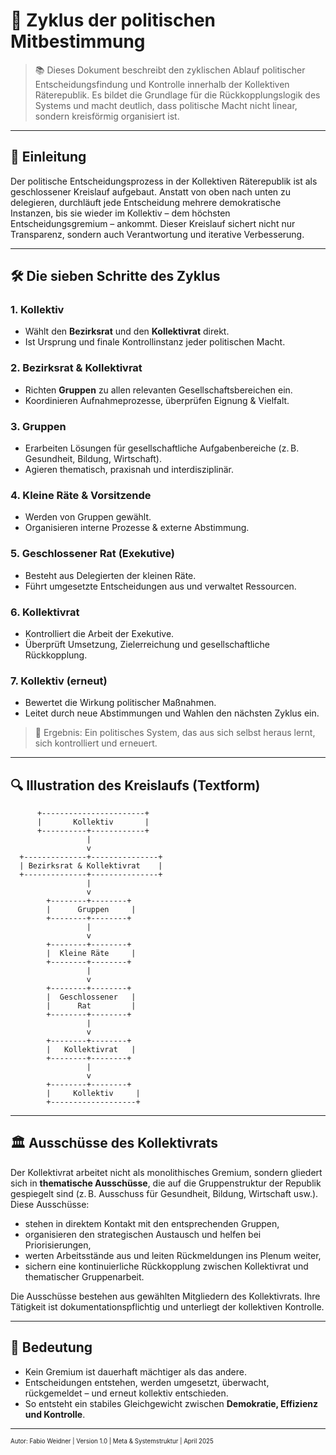 <!--
Autor: Fabio Weidner
Version: 1.0
Sektion: Meta & Systemstruktur
Veröffentlichung: April 2025
-->

# 🔄 Zyklus der politischen Mitbestimmung

> 📚 Dieses Dokument beschreibt den zyklischen Ablauf politischer Entscheidungsfindung und Kontrolle innerhalb der Kollektiven Räterepublik. Es bildet die Grundlage für die Rückkopplungslogik des Systems und macht deutlich, dass politische Macht nicht linear, sondern kreisförmig organisiert ist.

---

## 🧭 Einleitung

Der politische Entscheidungsprozess in der Kollektiven Räterepublik ist als geschlossener Kreislauf aufgebaut. Anstatt von oben nach unten zu delegieren, durchläuft jede Entscheidung mehrere demokratische Instanzen, bis sie wieder im Kollektiv – dem höchsten Entscheidungsgremium – ankommt. Dieser Kreislauf sichert nicht nur Transparenz, sondern auch Verantwortung und iterative Verbesserung.

---

## 🛠️ Die sieben Schritte des Zyklus

### 1. **Kollektiv**
- Wählt den **Bezirksrat** und den **Kollektivrat** direkt.
- Ist Ursprung und finale Kontrollinstanz jeder politischen Macht.

### 2. **Bezirksrat & Kollektivrat**
- Richten **Gruppen** zu allen relevanten Gesellschaftsbereichen ein.
- Koordinieren Aufnahmeprozesse, überprüfen Eignung & Vielfalt.

### 3. **Gruppen**
- Erarbeiten Lösungen für gesellschaftliche Aufgabenbereiche (z. B. Gesundheit, Bildung, Wirtschaft).
- Agieren thematisch, praxisnah und interdisziplinär.

### 4. **Kleine Räte & Vorsitzende**
- Werden von Gruppen gewählt.
- Organisieren interne Prozesse & externe Abstimmung.

### 5. **Geschlossener Rat (Exekutive)**
- Besteht aus Delegierten der kleinen Räte.
- Führt umgesetzte Entscheidungen aus und verwaltet Ressourcen.

### 6. **Kollektivrat**
- Kontrolliert die Arbeit der Exekutive.
- Überprüft Umsetzung, Zielerreichung und gesellschaftliche Rückkopplung.

### 7. **Kollektiv (erneut)**
- Bewertet die Wirkung politischer Maßnahmen.
- Leitet durch neue Abstimmungen und Wahlen den nächsten Zyklus ein.

> 🔁 Ergebnis: Ein politisches System, das aus sich selbst heraus lernt, sich kontrolliert und erneuert.

---

## 🔍 Illustration des Kreislaufs (Textform)

```
      +-----------------------+
      |       Kollektiv       |
      +----------+------------+
                 |
                 v
  +--------------+---------------+
  | Bezirksrat & Kollektivrat    |
  +--------------+---------------+
                 |
                 v
        +--------+--------+
        |      Gruppen     |
        +--------+--------+
                 |
                 v
        +--------+--------+
        |  Kleine Räte     |
        +--------+--------+
                 |
                 v
        +--------+--------+
        |  Geschlossener   |
        |      Rat         |
        +--------+--------+
                 |
                 v
        +--------+--------+
        |   Kollektivrat   |
        +--------+--------+
                 |
                 v
        +--------+--------+
        |     Kollektiv     |
        +-------------------+
```

---

## 🏛️ Ausschüsse des Kollektivrats

Der Kollektivrat arbeitet nicht als monolithisches Gremium, sondern gliedert sich in **thematische Ausschüsse**, die auf die Gruppenstruktur der Republik gespiegelt sind (z. B. Ausschuss für Gesundheit, Bildung, Wirtschaft usw.). Diese Ausschüsse:

- stehen in direktem Kontakt mit den entsprechenden Gruppen,
- organisieren den strategischen Austausch und helfen bei Priorisierungen,
- werten Arbeitsstände aus und leiten Rückmeldungen ins Plenum weiter,
- sichern eine kontinuierliche Rückkopplung zwischen Kollektivrat und thematischer Gruppenarbeit.

Die Ausschüsse bestehen aus gewählten Mitgliedern des Kollektivrats. Ihre Tätigkeit ist dokumentationspflichtig und unterliegt der kollektiven Kontrolle.

---

## 🧠 Bedeutung

- Kein Gremium ist dauerhaft mächtiger als das andere.
- Entscheidungen entstehen, werden umgesetzt, überwacht, rückgemeldet – und erneut kollektiv entschieden.
- So entsteht ein stabiles Gleichgewicht zwischen **Demokratie, Effizienz und Kontrolle**.

---

<sub><sup>Autor: Fabio Weidner | Version 1.0 | Meta & Systemstruktur | April 2025</sup></sub>
